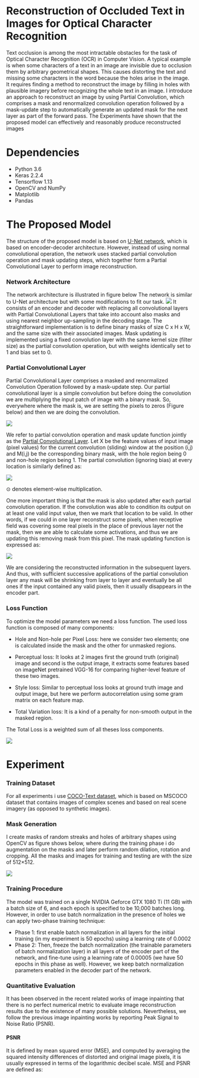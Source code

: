 # Reconstruction of Occluded Text in Images for Optical Character Recognition


Text occlusion is among the most intractable obstacles for the task of Optical
Character Recognition (OCR) in Computer Vision. A typical example
is when some characters of a text in an image are invisible due to occlusion
them by arbitrary geometrical shapes. This causes distorting the text and
missing some characters in the word because the holes arise in the image. It
requires finding a method to reconstruct the image by filling in holes with
plausible imagery before recognizing the whole text in an image. I introduce
an approach to reconstruct an image by using Partial Convolution,
which comprises a mask and renormalized convolution operation followed
by a mask-update step to automatically generate an updated mask for the
next layer as part of the forward pass. The Experiments have shown that the proposed model can effectively and reasonably produce reconstructed images 


# Dependencies
  - Python 3.6
  - Keras 2.2.4
  - Tensorflow 1.13
  - OpenCV and NumPy
  - Matplotlib
  - Pandas
  
# The Proposed Model
The structure of the proposed model is based on [U-Net network](https://arxiv.org/abs/1505.04597), which
is based on encoder-decoder architecture. However, instead of using normal
convolutional operation, the network uses stacked partial convolution
operation and mask updating steps, which together form a Partial Convolutional
Layer to perform image reconstruction.

### Network Architecture
The network architecture is illustrated in figure below The network is similar to U-Net architecture 
but with some modifications to fit our task. ![](image/architecture.png)
It consists of an encoder and decoder with replacing all convolutional layers with Partial Convolutional 
Layers that take into account also masks and using nearest neighbor up-sampling in the decoding stage. 
The straightforward implementation is to define binary masks of size C x H x W, and the same size with 
their associated images. Mask updating is implemented using a fixed convolution layer with the same 
kernel size (filter size) as the partial convolution operation, but with weights identically set 
to 1 and bias set to 0.

### Partial Convolutional Layer
Partial Convolutional Layer comprises a masked and renormalized Convolution
Operation followed by a mask-update step. Our partial convolutional
layer is a simple convolution but before
doing the convolution we are multiplying the input patch of image with a
binary mask. So, everywhere where the mask is, we are setting the pixels to
zeros (Figure below) and then we are doing the convolution.

![](image/Pconv.png)

We refer to partial convolution operation and mask update function
jointly as the [Partial Convolutional Layer](https://arxiv.org/abs/1804.07723).
Let X be the feature values of
input image (pixel values) for the current convolution (sliding) window at
the position (i,j) and M(i,j) be the corresponding binary mask, with the
hole region being 0 and non-hole region being 1. The partial convolution
(ignoring bias) at every location is similarly defined as:

![](image/p_eq.png)

⊙ denotes element-wise multiplication. 

One more important thing is that the mask
is also updated after each partial convolution operation. If the convolution
was able to condition its output on at least one valid input value, then we
mark that location to be valid. In other words, if we could in one layer reconstruct
some pixels, when receptive field was covering some real pixels in
the place of previous layer not the mask, then we are able to calculate some
activations, and thus we are updating this removing mask from this pixel.
The mask updating function is expressed as:


![](image/mask.png)

We are considering the reconstructed information in the subsequent layers.
And thus, with sufficient successive applications of the partial convolution
layer any mask will be shrinking from layer to layer and eventually be
all ones if the input contained any valid pixels, then it usually disappears in
the encoder part.


### Loss Function 

To optimize the model parameters we need a loss function. The used loss function
is composed of many components: 

- Hole and Non-hole per Pixel Loss: 
  here we consider two elements; one is calculated inside the mask and the other for unmasked regions.
  
- Perceptual loss: 
  It looks at 2 images first the ground truth (original) image and second is the output image, it extracts some features based on imageNet pretrained VGG-16 for comparing higher-level feature of these two images.
  
 - Style loss: 
   Similar to perceptual loss looks at ground truth image and output image, but here we perform autocorrelation using some gram matrix on each feature map.

- Total Variation loss: 
  It is a kind of a penalty for non-smooth output in the masked region. 


The Total Loss is a weighted sum of all theses loss components.

![](image/loss.PNG)


# Experiment

### Training Dataset
For all experiments i use [COCO-Text dataset](https://rrc.cvc.uab.es/?ch=5), which is based on MSCOCO dataset that
contains images of complex scenes and based on real scene imagery (as opposed to synthetic images).

### Mask Generation 

I create masks of random streaks and holes of arbitrary shapes using OpenCV as figure shows below, where during the
training phase i do augmentation on the masks and later perform random dilation, rotation
and cropping. All the masks and images for training and testing are with
the size of 512×512.

![](image/mask_sample.png)


### Training Procedure

The model was trained on a single NVIDIA Geforce GTX 1080 Ti (11 GB) with a batch
size of 6, and each epoch is specified to be 10,000 batches long. However, in order to use batch normalization in
the presence of holes we can apply two-phase training technique:

- Phase 1: first enable batch normalization in all layers for the
initial training (in my experiment is 50 epochs) using a learning rate
of 0.0002
- Phase 2: Then, freeze the batch normalization (the trainable parameters
of batch normalization layer) in all layers of the encoder part
of the network, and fine-tune using a learning rate of 0.00005 (we have
50 epochs in this phase as well). However, we keep batch normalization
parameters enabled in the decoder part of the network.


### Quantitative Evaluation

It has been observed in the recent related works of image inpainting
that there is no perfect numerical metric to evaluate image reconstruction
results due to the existence of many possible solutions. Nevertheless, we follow
the previous image inpainting works by reporting Peak Signal to Noise Ratio (PSNR). 

#### PSNR

It is defined by mean squared error (MSE), and
computed by averaging the squared intensity differences of distorted and
original image pixels, it is usually expressed in terms of the logarithmic
decibel scale. MSE and PSNR are defined as:
